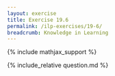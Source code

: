 ```yaml
---
layout: exercise
title: Exercise 19.6
permalink: /ilp-exercises/19-6/
breadcrumb: Knowledge in Learning
---
```


{% include mathjax_support %}

<div><i class="arrow-up loader" data-chapter="ilp-exercises" data-exercise="ex_6" data-rating="0"></i></div>
{% include_relative question.md %}

